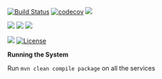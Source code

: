 [![Build Status](https://travis-ci.org/stackroute/ibm-wave4-oracle.svg?branch=master)](https://travis-ci.org/stackroute/ibm-wave4-oracle)
[![codecov](https://codecov.io/gh/stackroute/ibm-wave4-oracle/branch/master/graph/badge.svg)](https://codecov.io/gh/stackroute/ibm-wave4-oracle)
![](https://img.shields.io/codecov/c/github/stackroute/ibm-wave4-oracle/master.svg?style=flat)

![](https://img.shields.io/github/issues/stackroute/ibm-wave4-oracle.svg?style=popout)
![](https://img.shields.io/github/contributors/stackroute/ibm-wave4-oracle.svg?style=popout)
![](https://img.shields.io/github/last-commit/stackroute/ibm-wave4-oracle/master.svg?style=popout)

![](https://img.shields.io/github/repo-size/stackroute/ibm-wave4-oracle.svg?style=popout)
[![License](https://img.shields.io/badge/License-Apache%202.0-blue.svg)](https://opensource.org/licenses/Apache-2.0)

****Running the System****

Run ```mvn clean compile package``` on all the services
